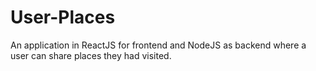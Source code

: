 # User-Places
An application in ReactJS for frontend and NodeJS as backend where a user can share places they had visited.
